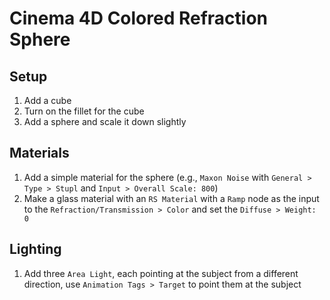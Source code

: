 # Cinema 4D Colored Refraction Sphere

## Setup

1. Add a cube
2. Turn on the fillet for the cube
3. Add a sphere and scale it down slightly

## Materials

1. Add a simple material for the sphere (e.g., `Maxon Noise` with `General > Type > Stupl` and `Input > Overall Scale: 800`)
2. Make a glass material with an `RS Material` with a `Ramp` node as the input to the `Refraction/Transmission > Color` and set the `Diffuse > Weight: 0`

## Lighting

1. Add three `Area Light`, each pointing at the subject from a different direction, use `Animation Tags > Target` to point them at the subject
